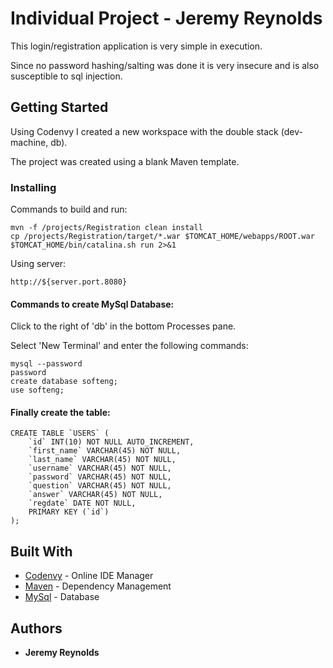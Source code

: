 # Individual Project - Jeremy Reynolds

This login/registration application is very simple in execution.

Since no password hashing/salting was done it is very insecure and is also susceptible to sql injection.

## Getting Started

Using Codenvy I created a new workspace with the double stack (dev-machine, db).

The project was created using a blank Maven template.

### Installing

Commands to build and run:
```
mvn -f /projects/Registration clean install 
cp /projects/Registration/target/*.war $TOMCAT_HOME/webapps/ROOT.war 
$TOMCAT_HOME/bin/catalina.sh run 2>&1
```
Using server:
```
http://${server.port.8080}
```

#### Commands to create MySql Database:

Click to the right of 'db' in the bottom Processes pane.

Select 'New Terminal' and enter the following commands:
```
mysql --password
password
create database softeng;
use softeng;
```
#### Finally create the table:
```
CREATE TABLE `USERS` (
	`id` INT(10) NOT NULL AUTO_INCREMENT,
	`first_name` VARCHAR(45) NOT NULL,
	`last_name` VARCHAR(45) NOT NULL,
	`username` VARCHAR(45) NOT NULL,
	`password` VARCHAR(45) NOT NULL,
	`question` VARCHAR(45) NOT NULL,
	`answer` VARCHAR(45) NOT NULL,
	`regdate` DATE NOT NULL,
	PRIMARY KEY (`id`)
);
```

## Built With
* [Codenvy](https://codenvy.io/) - Online IDE Manager
* [Maven](https://maven.apache.org/) - Dependency Management
* [MySql](https://www.mysql.com/) - Database

## Authors

* **Jeremy Reynolds**
